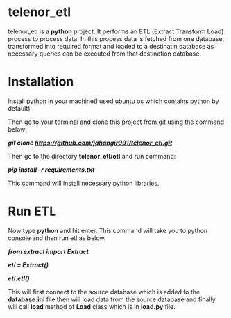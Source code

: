 # telenor_etl

telenor_etl is a **python** project. It performs an ETL (Extract Transform Load) process to process 
data. In this process data is fetched from one database, transformed into required format and 
loaded to a destinatin database as necessary queries can be executed from that destination database.

# Installation
Install python in your machine(I used ubuntu os which contains python by default)

Then go to your terminal and clone this project from git using the command below:

  ***git clone https://github.com/jahangir091/telenor_etl.git***

Then go to the directory **telenor_etl/etl** and run command:

  ***pip install -r requirements.txt***

This command will install necessary python libraries.

# Run ETL

Now type **python** and hit enter. This command will take you to python console and then run etl as below.

  ***from extract import Extract***
  
  ***etl = Extract()***
  
  ***etl.etl()***

This will first connect to the source database which is added to the **database.ini** file
then will load data from the source database and finally will call **load** method of **Load** class which is in **load.py** file.
